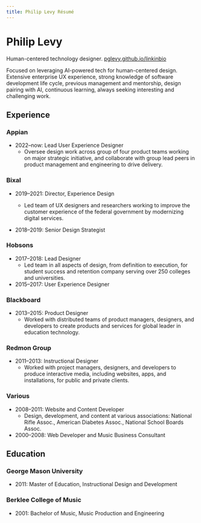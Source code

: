 ```yaml
---
title: Philip Levy Résumé
---
```


# Philip Levy

Human-centered technology designer. [pglevy.github.io/linkinbio](https://pglevy.github.io/linkinbio/)

Focused on leveraging AI-powered tech for human-centered design. Extensive enterprise UX experience, strong knowledge of software development life cycle, previous management and mentorship, design pairing with AI, continuous learning, always seeking interesting and challenging work.

## Experience

### Appian
- 2022–now: Lead User Experience Designer
  - Oversee design work across group of four product teams working on major strategic initiative, and collaborate with group lead peers in product management and engineering to drive delivery.

### Bixal
- 2019–2021: Director, Experience Design
  - Led team of UX designers and researchers working to improve the customer experience of the federal government by modernizing digital services.

- 2018–2019: Senior Design Strategist

### Hobsons
- 2017–2018: Lead Designer
  - Led team in all aspects of design, from definition to execution, for student success and retention company serving over 250 colleges and universities.
- 2015–2017: User Experience Designer

### Blackboard
- 2013–2015: Product Designer
  - Worked with distributed teams of product managers, designers, and developers to create products and services for global leader in education technology.

### Redmon Group
- 2011–2013: Instructional Designer
  - Worked with project managers, designers, and developers to produce interactive media, including websites, apps, and installations, for public and private clients.

### Various
- 2008–2011: Website and Content Developer
  - Design, development, and content at various associations: National Rifle Assoc., American Diabetes Assoc., National School Boards Assoc.
- 2000–2008: Web Developer and Music Business Consultant

## Education

### George Mason University
- 2011: Master of Education, Instructional Design and Development

### Berklee College of Music
- 2001: Bachelor of Music, Music Production and Engineering